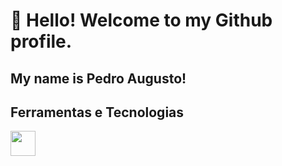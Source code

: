 # 👋 Hello! Welcome to my Github profile.
## My name is Pedro Augusto!




## Ferramentas e Tecnologias
<img loading="lazy" src="https://cdn.jsdelivr.net/gh/devicons/devicon@latest/icons/html5/html5-original.svg" width="40" height="40" />

